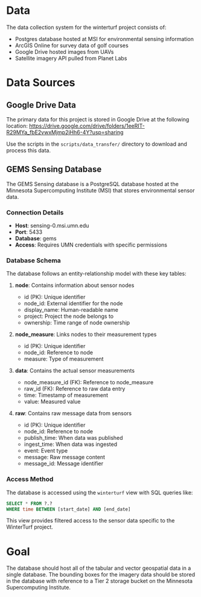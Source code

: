 # Data
The data collection system for the winterturf project consists of:
- Postgres database hosted at MSI for environmental sensing information
- ArcGIS Online for survey data of golf courses
- Google Drive hosted images from UAVs
- Satellite imagery API pulled from Planet Labs

# Data Sources

## Google Drive Data
The primary data for this project is stored in Google Drive at the following location:
https://drive.google.com/drive/folders/1eeRIT-R29MYa_fbE2vwxMjmp2jHh6-4Y?usp=sharing

Use the scripts in the `scripts/data_transfer/` directory to download and process this data.

## GEMS Sensing Database
The GEMS Sensing database is a PostgreSQL database hosted at the Minnesota Supercomputing Institute (MSI) that stores environmental sensor data.

### Connection Details
- **Host**: sensing-0.msi.umn.edu
- **Port**: 5433
- **Database**: gems
- **Access**: Requires UMN credentials with specific permissions

### Database Schema
The database follows an entity-relationship model with these key tables:

1. **node**: Contains information about sensor nodes
   - id (PK): Unique identifier
   - node_id: External identifier for the node
   - display_name: Human-readable name
   - project: Project the node belongs to
   - ownership: Time range of node ownership

2. **node_measure**: Links nodes to their measurement types
   - id (PK): Unique identifier
   - node_id: Reference to node
   - measure: Type of measurement

3. **data**: Contains the actual sensor measurements
   - node_measure_id (FK): Reference to node_measure
   - raw_id (FK): Reference to raw data entry
   - time: Timestamp of measurement
   - value: Measured value

4. **raw**: Contains raw message data from sensors
   - id (PK): Unique identifier
   - node_id: Reference to node
   - publish_time: When data was published
   - ingest_time: When data was ingested
   - event: Event type
   - message: Raw message content
   - message_id: Message identifier

### Access Method
The database is accessed using the `winterturf` view with SQL queries like:
```sql
SELECT * FROM ?.?
WHERE time BETWEEN [start_date] AND [end_date]
```

This view provides filtered access to the sensor data specific to the WinterTurf project.

# Goal
The database should host all of the tabular and vector geospatial data in a single database. The bounding boxes for the imagery data should be stored in the database with reference to a Tier 2 storage bucket on the Minnesota Supercomputing Institute. 

